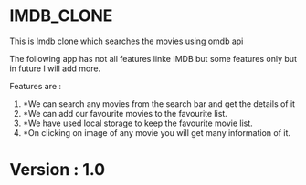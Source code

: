 # IMDB_CLONE
This is Imdb clone which searches the movies using omdb api

The following app has not all features linke IMDB but some features only but in future I will add more.

Features are :
1. *We can search any movies from the search bar and get the details of it
2. *We can add our favourite movies to the favourite list.
3. *We have used local storage to keep the favourite movie list.
4. *On clicking on image of any movie you will get many information of it.

# Version : 1.0

